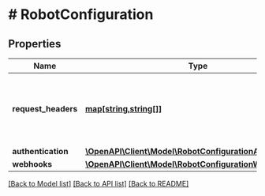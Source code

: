 # # RobotConfiguration

## Properties

Name | Type | Description | Notes
------------ | ------------- | ------------- | -------------
**request_headers** | [**map[string,string[]]**](array.md) | Eventually the headers the application have to use during requests | [optional] 
**authentication** | [**\OpenAPI\Client\Model\RobotConfigurationAuthentication**](RobotConfigurationAuthentication.md) |  | [optional] 
**webhooks** | [**\OpenAPI\Client\Model\RobotConfigurationWebhooks**](RobotConfigurationWebhooks.md) |  | [optional] 

[[Back to Model list]](../../README.md#documentation-for-models) [[Back to API list]](../../README.md#documentation-for-api-endpoints) [[Back to README]](../../README.md)


